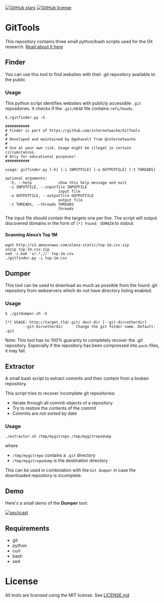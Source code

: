  [![GitHub stars](https://img.shields.io/github/stars/internetwache/GitTools.svg)](https://github.com/internetwache/GitTools/stargazers)
 [![GitHub license](https://img.shields.io/github/license/internetwache/GitTools.svg)](https://github.com/internetwache/GitTools/blob/master/LICENSE.md)
 

# GitTools

This repository contains three small python/bash scripts used for the Git research. [Read about it here](https://en.internetwache.org/dont-publicly-expose-git-or-how-we-downloaded-your-websites-sourcecode-an-analysis-of-alexas-1m-28-07-2015/)

## Finder

You can use this tool to find websites with their .git repository available to the public

### Usage

This python script identifies websites with publicly accessible ```.git``` repositories.
It checks if the ```.git/HEAD``` file contains ```refs/heads```.

```
$./gitfinder.py -h

###########
# Finder is part of https://github.com/internetwache/GitTools
#
# Developed and maintained by @gehaxelt from @internetwache
#
# Use at your own risk. Usage might be illegal in certain circumstances.
# Only for educational purposes!
###########

usage: gitfinder.py [-h] [-i INPUTFILE] [-o OUTPUTFILE] [-t THREADS]

optional arguments:
  -h, --help            show this help message and exit
  -i INPUTFILE, --inputfile INPUTFILE
                        input file
  -o OUTPUTFILE, --outputfile OUTPUTFILE
                        output file
  -t THREADS, --threads THREADS
                        threads
```

The input file should contain the targets one per line.
The script will output discovered domains in the form of ```[*] Found: DOMAIN``` to stdout.

#### Scanning Alexa’s Top 1M

```
wget http://s3.amazonaws.com/alexa-static/top-1m.csv.zip
unzip top-1m.csv.zip
sed -i.bak 's/.*,//' top-1m.csv
./gitfinder.py -i top-1m.csv
```

## Dumper

This tool can be used to download as much as possible from the found .git repository from webservers which do not have directory listing enabled.

### Usage

```
$ ./gitdumper.sh -h

[*] USAGE: http://target.tld/.git/ dest-dir [--git-dir=otherdir]
		--git-dir=otherdir		Change the git folder name. Default: .git

```

Note: This tool has no 100% guaranty to completely recover the .git repository. Especially if the repository has been compressed into ```pack```-files, it may fail.


## Extractor

A small bash script to extract commits and their content from a broken repository.

This script tries to recover incomplete git repositories:

- Iterate through all commit-objects of a repository
- Try to restore the contents of the commit
- Commits are *not* sorted by date

### Usage

```
./extractor.sh /tmp/mygitrepo /tmp/mygitrepodump
```
where
- ```/tmp/mygitrepo``` contains a ```.git``` directory
- ```/tmp/mygitrepodump``` is the destination directory

This can be used in combination with the ```Git Dumper``` in case the downloaded repository is incomplete.


## Demo

Here's a small demo of the **Dumper** tool:

[![asciicast](https://asciinema.org/a/24072.png)](https://asciinema.org/a/24072)


## Requirements
* git
* python
* curl
* bash
* sed

# License

All tools are licensed using the MIT license. See [LICENSE.md](LICENSE.md)
